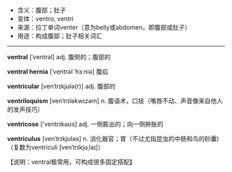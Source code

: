 - <span class="definition">含义：腹部；肚子</span>
- <span class="definition">变体：ventro, ventri</span>
- <span class="definition">来源：拉丁单词venter（意为belly或abdomen，即腹部或肚子）</span>
- <span class="definition">用途：构成腹部；肚子相关词汇</span>


---


<span class="vocabulary">**ventral**</span> [ˈventrəl] adj. 腹侧的；腹部的

<span class="vocabulary">**ventral hernia**</span> [ˈventrəl ˈhɜːniə] 腹疝

<span class="vocabulary">**ventricular**</span> [venˈtrɪkjʊlə(r)] adj. 腹部的

<span class="vocabulary">**ventriloquism**</span> [venˈtrɪləkwɪzəm] n. 腹语术，口技（嘴唇不动、声音像来自他人的发声技巧）

<span class="vocabulary">**ventricose**</span> ['ventrɪkəʊs] adj. 一侧膨出的；向一侧肿胀的  

<span class="vocabulary">**ventriculus**</span> [venˈtrɪkjʊləs] n. 消化器官；胃（不过尤指昆虫的中肠和鸟的砂囊) （复数为ventriculi [venˈtrɪkjʊˌlaɪ]）

【说明：ventral极常用，可构成很多固定搭配】